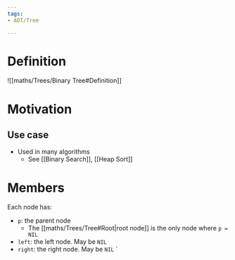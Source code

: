 ```yaml
---
tags:
- ADT/Tree

---
```

# Definition
![[maths/Trees/Binary Tree#Definition]]

# Motivation
## Use case
- Used in many algorithms
	- See [[Binary Search]], [[Heap Sort]]

# Members
Each node has:
- `p`: the parent node
	- The [[maths/Trees/Tree#Root|root node]] is the only node where `p = NIL`
- `left`: the left node. May be `NIL`
- `right`: the right node. May be `NIL`
`
